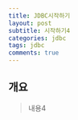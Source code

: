 ```yaml
---
title: JDBC시작하기
layout: post
subtitle: 시작하기4
categories: jdbc
tags: jdbc
comments: true
---
```


## 개요
> 내용4


